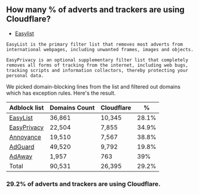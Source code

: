 ## How many % of adverts and trackers are using Cloudflare?


- [Easylist](https://web.archive.org/web/20210516110248/https://easylist.to/)
```
EasyList is the primary filter list that removes most adverts from international webpages, including unwanted frames, images and objects.

EasyPrivacy is an optional supplementary filter list that completely removes all forms of tracking from the internet, including web bugs, tracking scripts and information collectors, thereby protecting your personal data.
```


We picked domain-blocking lines from the list and filtered out domains which has exception rules.
Here's the result.


| Adblock list | Domains Count | Cloudflare | % |
| --- | --- | --- | --- |
| [EasyList](https://easylist.to/easylist/easylist.txt) | 36,861 | 10,345 | 28.1% |
| [EasyPrivacy](https://easylist.to/easylist/easyprivacy.txt) | 22,504 | 7,855 | 34.9% |
| [Annoyance](https://secure.fanboy.co.nz/fanboy-annoyance.txt) | 19,510 | 7,567 | 38.8% |
| [AdGuard](https://adguardteam.github.io/AdGuardSDNSFilter/Filters/filter.txt) | 49,520 | 9,792 | 19.8% |
| [AdAway](https://raw.githubusercontent.com/AdAway/adaway.github.io/master/hosts.txt) | 1,957 | 763 | 39% |
| Total | 90,531 | 26,395 | 29.2% |


### 29.2% of adverts and trackers are using Cloudflare.